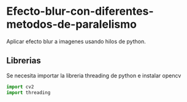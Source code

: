 # Efecto-blur-con-diferentes-metodos-de-paralelismo
Aplicar efecto blur a imagenes usando hilos de python.

## Librerias
Se necesita importar la libreria threading de python e instalar opencv
```python
import cv2
import threading
```
